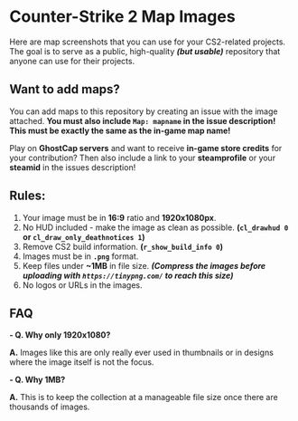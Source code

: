 # Counter-Strike 2 Map Images
Here are map screenshots that you can use for your CS2-related projects. The goal is to serve as a public, high-quality ***(but usable)*** repository that anyone can use for their projects.

## Want to add maps?
You can add maps to this repository by creating an issue with the image attached.
**You must also include `Map: mapname` in the issue description! This must be exactly the same as the in-game map name!**

Play on **GhostCap servers** and want to receive **in-game store credits** for your contribution?
Then also include a link to your **steamprofile** or your **steamid** in the issues description!

## Rules:
1. Your image must be in **16:9** ratio and **1920x1080px**.
2. No HUD included - make the image as clean as possible. **(`cl_drawhud 0` or `cl_draw_only_deathnotices 1`)**
3. Remove CS2 build information. **(`r_show_build_info 0`)**
4. Images must be in **`.png`** format.
5. Keep files under **~1MB** in file size. ***(Compress the images before uploading with `https://tinypng.com/` to reach this size)***
6. No logos or URLs in the images.

## FAQ
**- Q. Why only 1920x1080?**

**A.** Images like this are only really ever used in thumbnails or in designs where the image itself is not the focus.

**- Q. Why 1MB?**

**A.** This is to keep the collection at a manageable file size once there are thousands of images.
